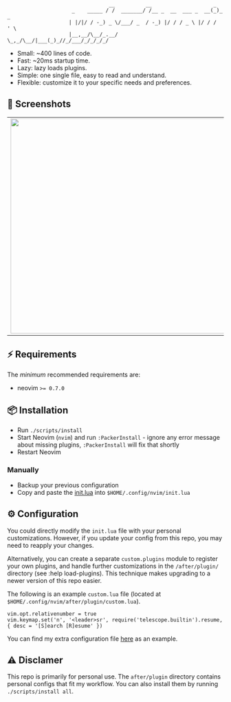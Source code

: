 ```
                                 __          __                    _     
                     _    _____ / /  _______/ /__ _  __  ___ _  __(_)_ _ 
                    | |/|/ / -_) _ \/___/ _  / -_) |/ / / _ \ |/ / /  ' \
                    |__,__/\__/_.__/    \_,_/\__/|___(_)_//_/___/_/_/_/_/
```        

* Small: ~400 lines of code.
* Fast: ~20ms startup time.
* Lazy: lazy loads plugins.
* Simple: one single file, easy to read and understand.
* Flexible: customize it to your specific needs and preferences.

## 📸 Screenshots

|     |     |
|-----|-----|
| <img width="500" src="https://user-images.githubusercontent.com/4976218/208801332-95a610d9-de19-446e-8a0f-dc6651d003ea.png">   | <img width="500" src="https://user-images.githubusercontent.com/4976218/208801498-8d65e1de-f3a8-4bc3-8f36-fc152fa15251.png">   |
                                                                                                                              
## ⚡️ Requirements

The _minimum_ recommended requirements are:

- neovim `>= 0.7.0`

## 📦 Installation

* Run `./scripts/install`
* Start Neovim (`nvim`) and run `:PackerInstall` - ignore any error message about missing plugins, `:PackerInstall` will fix that shortly
* Restart Neovim

### Manually

* Backup your previous configuration
* Copy and paste the [init.lua](./src/init.lua) into `$HOME/.config/nvim/init.lua`

## ⚙️ Configuration

You could directly modify the `init.lua` file with your personal customizations. However, if you update your config from this repo, you may need to reapply your changes.

Alternatively, you can create a separate `custom.plugins` module to register your own plugins, and handle further customizations in the `/after/plugin/` directory (see :help load-plugins). This technique makes upgrading to a newer version of this repo easier.

The following is an example `custom.lua` file (located at `$HOME/.config/nvim/after/plugin/custom.lua`).

```
vim.opt.relativenumber = true
vim.keymap.set('n', '<leader>sr', require('telescope.builtin').resume, { desc = '[S]earch [R]esume' })
```

You can find my extra configuration file [here](./src/after/plugin/custom.lua) as an example.

## ⚠️ Disclamer

This repo is primarily for personal use. The `after/plugin` directory contains personal configs that fit my workflow. You can also install them by running `./scripts/install all`.
